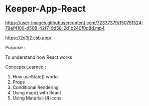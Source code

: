 # Keeper-App-React

https://user-images.githubusercontent.com/72337379/150751524-79ef4100-d508-42f7-9d58-2d1b240f0d8d.mp4

https://2o3j2.csb.app/

Purpose : 

To understand how React works

Concepts Learned : 

1. How useState() works
2. Props
3. Conditional Rendering
4. Using map() with React
5. Using Material-UI icons


